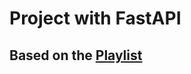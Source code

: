 # Project with FastAPI

## Based on the [Playlist](https://www.youtube.com/playlist?list=PLpdAy0tYrnKy3TvpCT-x7kGqMQ5grk1Xq)
